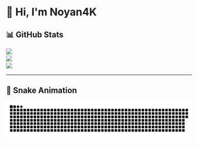 # 👋 Hi, I'm Noyan4K  

## 📊 GitHub Stats
![](https://github-readme-stats.vercel.app/api?username=Noyan4K&theme=shadow_red&hide_border=false&include_all_commits=false&count_private=false)  
![](https://nirzak-streak-stats.vercel.app?user=Noyan4K&theme=shadow_red&hide_border=false)  
![](https://github-readme-stats.vercel.app/api/top-langs/?username=Noyan4K&theme=shadow_red&hide_border=false&include_all_commits=false&count_private=false&layout=compact)  

---

## 🐍 Snake Animation
![Snake animation](https://raw.githubusercontent.com/Noyan4K/snk/refs/heads/manual-run-output/docker/github-contribution-grid-snake-dark.svg)

<!-- Bisa juga pakai GIF -->
<!-- ![Snake animation](https://raw.githubusercontent.com/Noyan4K/Noyan4K/manual-run-output/docker/github-contribution-grid-snake.gif) -->

